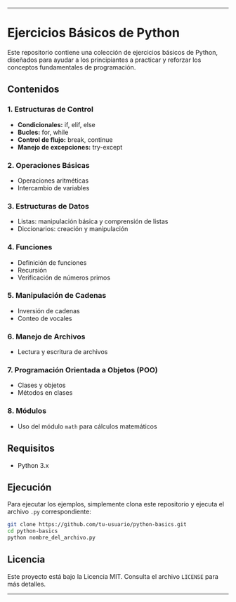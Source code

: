 
---

# Ejercicios Básicos de Python

Este repositorio contiene una colección de ejercicios básicos de Python, diseñados para ayudar a los principiantes a practicar y reforzar los conceptos fundamentales de programación.

## Contenidos

### 1. Estructuras de Control
- **Condicionales:** if, elif, else
- **Bucles:** for, while
- **Control de flujo:** break, continue
- **Manejo de excepciones:** try-except

### 2. Operaciones Básicas
- Operaciones aritméticas
- Intercambio de variables

### 3. Estructuras de Datos
- Listas: manipulación básica y comprensión de listas
- Diccionarios: creación y manipulación

### 4. Funciones
- Definición de funciones
- Recursión
- Verificación de números primos

### 5. Manipulación de Cadenas
- Inversión de cadenas
- Conteo de vocales

### 6. Manejo de Archivos
- Lectura y escritura de archivos

### 7. Programación Orientada a Objetos (POO)
- Clases y objetos
- Métodos en clases

### 8. Módulos
- Uso del módulo `math` para cálculos matemáticos

## Requisitos

- Python 3.x

## Ejecución

Para ejecutar los ejemplos, simplemente clona este repositorio y ejecuta el archivo `.py` correspondiente:

```bash
git clone https://github.com/tu-usuario/python-basics.git
cd python-basics
python nombre_del_archivo.py
```

## Licencia

Este proyecto está bajo la Licencia MIT. Consulta el archivo `LICENSE` para más detalles.

---

